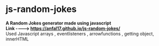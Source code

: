 # js-random-jokes
<b>A Random Jokes generator made using javascript</b>
<br><b>Link ----> https://anfal17.github.io/js-random-jokes/</b><br>
Used Javascript arrays , eventlisteners , arrowfunctions , getting object, innerHTML

